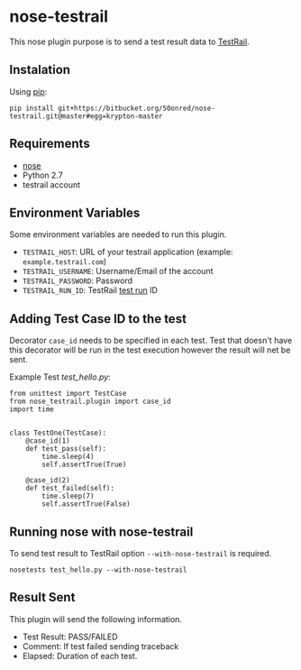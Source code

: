 nose-testrail
============

This nose plugin purpose is to send a test result data to [TestRail](http://www.gurock.com/testrail/).

## Instalation

Using [pip](https://pypi.python.org/pypi/pip):

```
pip install git+https://bitbucket.org/50onred/nose-testrail.git@master#egg=krypton-master
```

## Requirements

* [nose](https://nose.readthedocs.org/en/latest/)
* Python 2.7
* testrail account

## Environment Variables
Some environment variables are needed to run this plugin.

* `TESTRAIL_HOST`: URL of your testrail application (example: `example.testrail.com`)
* `TESTRAIL_USERNAME`: Username/Email of the account
* `TESTRAIL_PASSWORD`: Password
* `TESTRAIL_RUN_ID`: TestRail [test run](http://docs.gurock.com/testrail-userguide/userguide-gettingstarted#test_runs_and_tests) ID

## Adding Test Case ID to the test

Decorator `case_id` needs to be specified in each test. Test that doesn't have this decorator will be run in the test execution however the result will net be sent.

Example Test *test_hello.py*:

```
from unittest import TestCase
from nose_testrail.plugin import case_id
import time


class TestOne(TestCase):
    @case_id(1)
    def test_pass(self):
        time.sleep(4)
        self.assertTrue(True)

    @case_id(2)
    def test_failed(self):
        time.sleep(7)
        self.assertTrue(False)
```

## Running nose with nose-testrail
To send test result to TestRail option `--with-nose-testrail` is required.

```
nosetests test_hello.py --with-nose-testrail
```

## Result Sent
This plugin will send the following information.

* Test Result: PASS/FAILED
* Comment: If test failed sending traceback
* Elapsed: Duration of each test.



